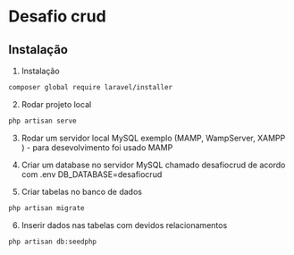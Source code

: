 
# Desafio crud

## Instalação

1. Instalação
```bash
composer global require laravel/installer
```

2. Rodar projeto local

```bash
php artisan serve
```

3. Rodar um servidor local MySQL exemplo (MAMP, WampServer, XAMPP ) - para desevolvimento foi usado MAMP

4. Criar um database no servidor MySQL chamado desafiocrud de acordo com .env DB_DATABASE=desafiocrud

5. Criar tabelas no banco de dados

```bash
php artisan migrate
```

6. Inserir dados nas tabelas com devidos relacionamentos

```bash
php artisan db:seedphp 
```
